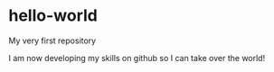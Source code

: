 # hello-world
My very first repository

I am now developing my skills on github so I can take over the world!
